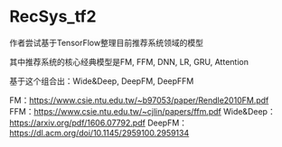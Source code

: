 # RecSys_tf2


作者尝试基于TensorFlow整理目前推荐系统领域的模型

其中推荐系统的核心经典模型是FM, FFM, DNN, LR, GRU, Attention 

基于这个组合出：Wide&Deep, DeepFM, DeepFFM

FM：https://www.csie.ntu.edu.tw/~b97053/paper/Rendle2010FM.pdf
FFM：https://www.csie.ntu.edu.tw/~cjlin/papers/ffm.pdf
Wide&Deep：https://arxiv.org/pdf/1606.07792.pdf
DeepFM：https://dl.acm.org/doi/10.1145/2959100.2959134

